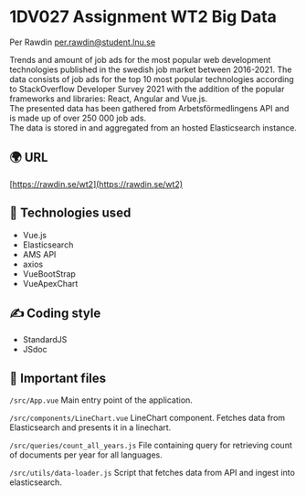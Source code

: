 # 1DV027 Assignment WT2 Big Data
Per Rawdin <per.rawdin@student.lnu.se>

Trends and amount of job ads for the most popular web development technologies
published in the swedish job market between 2016-2021.
The data consists of job ads for the top 10 most popular technologies according to StackOverflow Developer Survey 2021 with the addition of the popular frameworks and libraries: React, Angular and Vue.js.  
The presented data has been gathered from Arbetsförmedlingens API and is made up of over 250 000 job ads.  
The data is stored in and aggregated from an hosted Elasticsearch instance.

## 🌍 URL
[https://rawdin.se/wt2](https://rawdin.se/wt2)

## 🚀 Technologies used
- Vue.js
- Elasticsearch
- AMS API
- axios
- VueBootStrap
- VueApexChart

## ✍️ Coding style

- StandardJS
- JSdoc

## 📄 Important files

```/src/App.vue``` Main entry point of the application. 

```/src/components/LineChart.vue``` LineChart component. Fetches data from Elasticsearch and presents it in a linechart.

```/src/queries/count_all_years.js``` File containing query for retrieving count of documents per year for all languages.

```/src/utils/data-loader.js``` Script that fetches data from API and ingest into elasticsearch.
